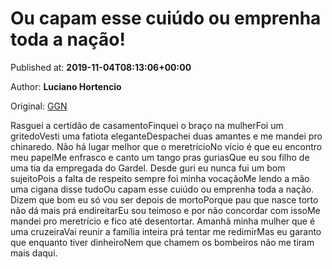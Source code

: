 
# Ou capam esse cuiúdo ou emprenha toda a nação!

Published at: **2019-11-04T08:13:06+00:00**

Author: **Luciano Hortencio**

Original: [GGN](https://jornalggn.com.br/musica/ou-capam-esse-cuiudo-ou-emprenha-toda-a-nacao/)

Rasguei a certidão de casamentoFinquei o braço na mulherFoi um gritedoVesti uma fatiota eleganteDespachei duas amantes e me mandei pro chinaredo.
Não há lugar melhor que o meretrícioNo vício é que eu encontro meu papelMe enfrasco e canto um tango pras guriasQue eu sou filho de uma tia da empregada do Gardel.
Desde guri eu nunca fui um bom sujeitoPois a falta de respeito sempre foi minha vocaçãoMe lendo a mão uma cigana disse tudoOu capam esse cuiúdo ou emprenha toda a nação.
Dizem que bom eu só vou ser depois de mortoPorque pau que nasce torto não dá mais prá endireitarEu sou teimoso e por não concordar com issoMe mandei pro meretrício e fico até desentortar.
Amanhã minha mulher que é uma cruzeiraVai reunir a família inteira prá tentar me redimirMas eu garanto que enquanto tiver dinheiroNem que chamem os bombeiros não me tiram mais daqui.
